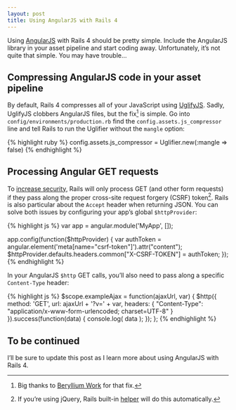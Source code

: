 ```yaml
---
layout: post
title: Using AngularJS with Rails 4
---
```

Using [AngularJS](http://angularjs.org/) with Rails 4 should be pretty simple. Include the AngularJS library in your asset pipeline and start coding away. Unfortunately, it’s not quite that simple. You may have trouble...

## Compressing AngularJS code in your asset pipeline

By default, Rails 4 compresses all of your JavaScript using [UglifyJS](https://github.com/mishoo/UglifyJS). Sadly, UglifyJS clobbers AngularJS files, but the fix[^beryllium] is simple. Go into `config/environments/production.rb` find the `config.assets.js_compressor` line and tell Rails to run the Uglifier without the `mangle` option:

{% highlight ruby %}
config.assets.js_compressor = Uglifier.new(:mangle => false)
{% endhighlight %}

## Processing Angular GET requests

To [increase security](http://stackoverflow.com/questions/9996665/rails-how-does-csrf-meta-tag-work), Rails will only process GET (and other form requests) if they pass along the proper cross-site request forgery (CSRF) token[^jquery]. Rails is also particular about the `Accept` header when returning JSON. You can solve both issues by configuring your app’s global `$httpProvider`:

{% highlight js %}
var app = angular.module('MyApp', []);

app.config(function($httpProvider) {
  var authToken = angular.element('meta[name="csrf-token"]').attr("content");
  $httpProvider.defaults.headers.common["X-CSRF-TOKEN"] = authToken;
});
{% endhighlight %}

In your AngularJS `$http` GET calls, you’ll also need to pass along a specific `Content-Type` header:

{% highlight js %}
$scope.exampleAjax = function(ajaxUrl, var) {
  $http({
    method: 'GET',
    url: ajaxUrl + '?v=' + var,
    headers: {
      "Content-Type": "application/x-www-form-urlencoded; charset=UTF-8"
    }
  }).success(function(data) {
    console.log( data );
  });
};
{% endhighlight %}

## To be continued
        
I’ll be sure to update this post as I learn more about using AngularJS with Rails 4.

[^beryllium]: Big thanks to [Beryllium Work](http://blog.berylliumwork.com/2013/07/tips-on-rails-4-assets-compression-with.html) for that fix.

[^jquery]: If you’re using jQuery, Rails built-in [helper](https://github.com/rails/jquery-ujs/) will do this automatically.